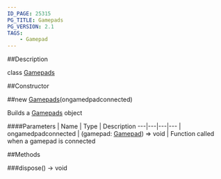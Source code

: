 ```yaml
---
ID_PAGE: 25315
PG_TITLE: Gamepads
PG_VERSION: 2.1
TAGS:
    - Gamepad
---
```

##Description

class [Gamepads](/classes/2.2/Gamepads)



##Constructor

##new [Gamepads](/classes/2.2/Gamepads)(ongamedpadconnected)

Builds a [Gamepads](/classes/2.2/Gamepads) object

####Parameters
 | Name | Type | Description
---|---|---|---
 | ongamedpadconnected | (gamepad: [Gamepad](/classes/2.2/Gamepad)) =&gt; void |  Function called when a gamepad is connected

##Methods

###dispose() &rarr; void


